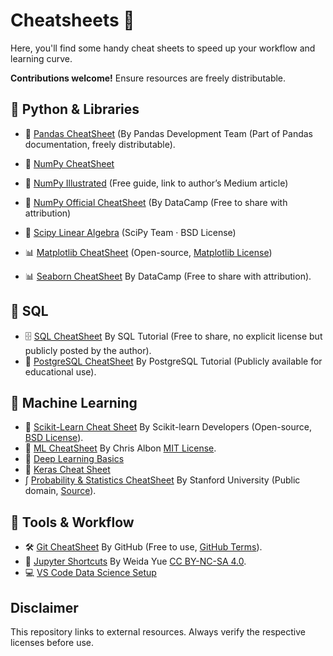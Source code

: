 # Cheatsheets 📄

Here, you'll find some handy cheat sheets to speed up your workflow and learning curve.

**Contributions welcome!** Ensure resources are freely distributable.


## 📌 Python & Libraries

- 🐼 [Pandas CheatSheet](https://pandas.pydata.org/Pandas_Cheat_Sheet.pdf)
(By Pandas Development Team (Part of Pandas documentation, freely distributable).
  
- 🔢 [NumPy CheatSheet](https://www.kaggle.com/discussions/getting-started/255139)
- 🔢 [NumPy Illustrated](https://medium.com/better-programming/numpy-illustrated-the-visual-guide-to-numpy-3b1d4976de1d) (Free guide, link to author’s Medium article)
- 🔢 [NumPy Official CheatSheet](https://s3.amazonaws.com/assets.datacamp.com/blog_assets/Numpy_Python_Cheat_Sheet.pdf) (By DataCamp (Free to share with attribution)
- 🧪 [Scipy Linear Algebra](https://github.com/scipy/scipy-articles/blob/main/cheatsheet/scipy-cheatsheet.pdf) (SciPy Team · BSD License)


- 📊 [Matplotlib CheatSheet](https://matplotlib.org/cheatsheets/) (Open-source, [Matplotlib License](https://matplotlib.org/stable/users/project/license.html))
- 📊 [Seaborn CheatSheet](https://s3.amazonaws.com/assets.datacamp.com/blog_assets/Python_Seaborn_Cheat_Sheet.pdf) By DataCamp (Free to share with attribution).

## 📌 SQL
- 🗄️ [SQL CheatSheet](https://www.sqltutorial.org/wp-content/uploads/2016/04/SQL-cheat-sheet.pdf) By SQL Tutorial (Free to share, no explicit license but publicly posted by the author).
- 🐘 [PostgreSQL CheatSheet](https://www.postgresqltutorial.com/postgresql-cheat-sheet/) By PostgreSQL Tutorial (Publicly available for educational use).

## 📌 Machine Learning
- 🤖 [Scikit-Learn Cheat Sheet](https://scikit-learn.org/stable/tutorial/machine_learning_map/index.html) By Scikit-learn Developers (Open-source, [BSD License](https://github.com/scikit-learn/scikit-learn/blob/main/COPYING)).
- 🤖 [ML CheatSheet](https://ml-cheatsheet.readthedocs.io/) By Chris Albon [MIT License](https://github.com/chrisalbon/mlai).
- 🧠 [Deep Learning Basics](https://www.ibm.com/blog/deep-learning-cheat-sheet/)
- 🧠 [Keras Cheat Sheet](https://www.kaggle.com/discussions/getting-started/157823)
- ∫ [Probability & Statistics CheatSheet](https://github.com/wilsonfreitas/awesome-quant/blob/master/statistics/statistics-cheatsheet.pdf) By Stanford University (Public domain, [Source](https://github.com/wilsonfreitas/awesome-quant)).

## 📌 Tools & Workflow
- 🛠️ [Git CheatSheet](https://education.github.com/git-cheat-sheet-education.pdf) By GitHub (Free to use, [GitHub Terms](https://docs.github.com/en/site-policy/github-terms/github-terms-of-service)).
- 📓 [Jupyter Shortcuts](https://cheatography.com/weidadeyue/cheat-sheets/jupyter-notebook/) By Weida Yue [CC BY-NC-SA 4.0](https://creativecommons.org/licenses/by-nc-sa/4.0/).
- 💻 [VS Code Data Science Setup](https://code.visualstudio.com/docs/datascience/overview)


## Disclaimer  
This repository links to external resources. Always verify the respective licenses before use.  
